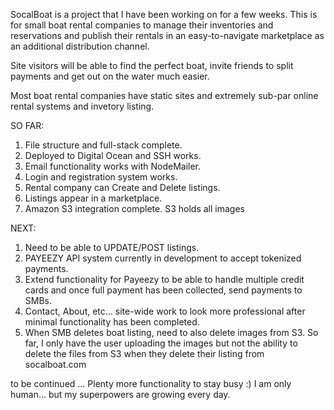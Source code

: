 SocalBoat is a project that I have been working on for a few weeks. This is for small boat rental companies to manage their inventories and reservations and publish their rentals in an easy-to-navigate marketplace as an additional distribution channel. 

Site visitors will be able to find the perfect boat, invite friends to split payments and get out on the water much easier.

Most boat rental companies have static sites and extremely sub-par online rental systems and invetory listing.

SO FAR:
1. File structure and full-stack complete.
2. Deployed to Digital Ocean and SSH works.
3. Email functionality works with NodeMailer.
4. Login and registration system works.
5. Rental company can Create and Delete listings.
6. Listings appear in a marketplace.
7. Amazon S3 integration complete. S3 holds all images 

NEXT:
1. Need to be able to UPDATE/POST listings.
2. PAYEEZY API system currently in development to accept tokenized payments.
3. Extend functionality for Payeezy to be able to handle multiple credit cards and once full payment has been collected, send payments to SMBs.
4. Contact, About, etc... site-wide work to look more professional after minimal functionality has been completed.
5. When SMB deletes boat listing, need to also delete images from S3. So far, I only have the user uploading the images but not the ability to delete the files from S3 when they delete their listing from socalboat.com



to be continued ... Plenty more functionality to stay busy :) I am only human... but my superpowers are growing every day.

